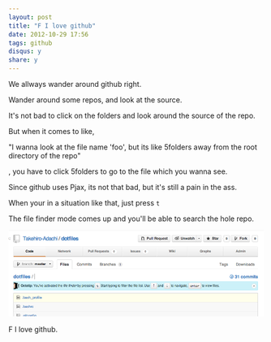 ```yaml
---
layout: post
title: "F I love github"
date: 2012-10-29 17:56
tags: github
disqus: y
share: y
---
```


We allways wander around github right.

Wander around some repos, and look at the source.

It's not bad to click on the folders and look around the source of the repo.

But when it comes to like, 

"I wanna look at the file name 'foo', but its like 5folders away from the root directory of the repo"

, you have to click 5folders to go to the file which you wanna see.

Since github uses Pjax, its not that bad, but it's still a pain in the ass.


When your in a situation like that, just press `t`

The file finder mode comes up and you'll be able to search the hole repo.

![](/images/f-i-love-github/file_finder_mode_in_github.png)

F I love github.
